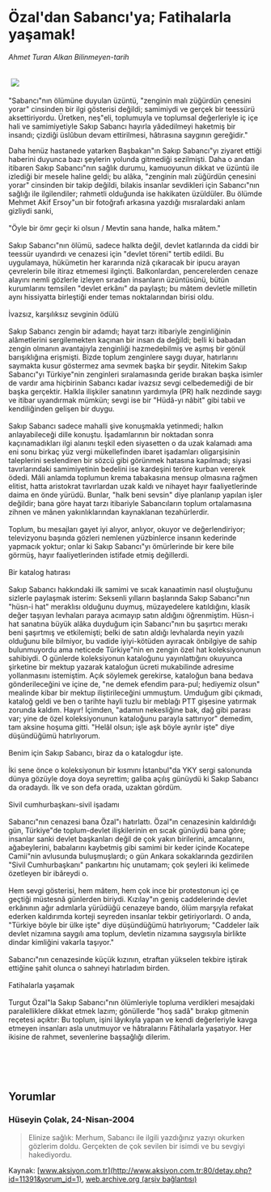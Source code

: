 # Özal'dan Sabancı'ya; Fatihalarla yaşamak!

*Ahmet Turan Alkan Bilinmeyen-tarih*

<div>
 <font>
  <img border="0" height="1" src="/web/20050116193801im_/http://www.aksiyon.com.tr/images/blank.gif"/>
 </font>
 <font class="content">
  <p>
   <img border="0" hspace="5" src="http://web.archive.org/web/20050116193801im_/http://www.aksiyon.com.tr/resim/489/22.jpg" vspace="5"/>
  </p>
 </font>
 <font class="content">
  "Sabancı"nın ölümüne duyulan üzüntü, "zenginin malı züğürdün çenesini yorar" cinsinden bir ilgi gösterisi değildi; samimiydi ve gerçek bir teessürü aksettiriyordu. Üretken, neş"eli, toplumuyla ve toplumsal değerleriyle iç içe hali ve samimiyetiyle Sakıp Sabancı hayırla yâdedilmeyi haketmiş bir insandı; çizdiği üslûbun devam ettirilmesi, hâtırasına saygının gereğidir."
 </font>
 <br/>
 <p>
  <font class="content">
   Daha henüz hastanede yatarken Başbakan"ın Sakıp Sabancı"yı ziyaret ettiği haberini duyunca bazı şeylerin yolunda gitmediği sezilmişti. Daha o andan itibaren Sakıp Sabancı"nın sağlık durumu, kamuoyunun dikkat ve üzüntü ile izlediği bir mesele haline geldi; bu alâka, "zenginin malı züğürdün çenesini yorar" cinsinden bir takip değildi, bilakis insanlar sevdikleri için Sabancı"nın sağlığı ile ilgilendiler; rahmetli olduğunda ise hakikaten üzüldüler. Bu ölümde Mehmet Akif Ersoy"un bir fotoğrafı arkasına yazdığı mısralardaki anlam gizliydi sanki,
   <br>
    <br>
     "Öyle bir ömr geçir ki olsun / Mevtin sana hande, halka mâtem."
     <br>
      <br>
       Sakıp Sabancı"nın ölümü, sadece halkta değil, devlet katlarında da ciddi bir teessür uyandırdı ve cenazesi için "devlet töreni" tertib edildi. Bu uygulamaya, hükümetin her kararında nizâ çıkaracak bir ipucu arayan çevrelerin bile itiraz etmemesi ilginçti. Balkonlardan, pencerelerden cenaze alayını nemli gözlerle izleyen sıradan insanların üzüntüsünü, bütün kurumlarını temsilen "devlet erkânı" da paylaştı; bu mâtem devletle milletin aynı hissiyatta birleştiği ender temas noktalarından birisi oldu.
       <br/>
       <br/>
       İvazsız, karşılıksız sevginin ödülü
       <br/>
       <br/>
       Sakıp Sabancı zengin bir adamdı; hayat tarzı itibariyle zenginliğinin alâmetlerini sergilemekten kaçınan bir insan da değildi; belli ki babadan zengin olmanın avantajıyla zenginliği hazmedebilmiş ve aşmış bir gönül barışıklığına erişmişti. Bizde toplum zenginlere saygı duyar, hatırlarını saymakta kusur göstermez ama sevmek başka bir şeydir. Nitekim Sakıp Sabancı"yı Türkiye"nin zenginleri sıralamasında geride bırakan başka isimler de vardır ama hiçbirinin Sabancı kadar ivazsız sevgi celbedemediği de bir başka gerçektir. Halkla ilişkiler sanatının yardımıyla (PR) halk nezdinde saygı ve itibar uyandırmak mümkün; sevgi ise bir "Hüdâ-yı nâbit" gibi tabii ve kendiliğinden gelişen bir duygu.
       <br/>
       <br/>
       Sakıp Sabancı sadece mahalli şive konuşmakla yetinmedi; halkın anlayabileceği dille konuştu. İşadamlarının bir noktadan sonra kaçınamadıkları ilgi alanını teşkil eden siyasetten o da uzak kalamadı ama eni sonu birkaç yüz vergi mükellefinden ibaret işadamları oligarşisinin taleplerini seslendiren bir sözcü gibi görünmek hatasına kapılmadı; siyasi tavırlarındaki samimiyetinin bedelini ise kardeşini teröre kurban vererek ödedi. Mâli anlamda toplumun krema tabakasına mensup olmasına rağmen elitist, hatta aristokrat tavırlardan uzak kaldı ve nihayet hayır faaliyetlerinde daima en önde yürüdü. Bunlar, "halk beni sevsin" diye planlanıp yapılan işler değildir; bana göre hayat tarzı itibariyle Sabancıların toplum ortalamasına zihnen ve mânen yakınlıklarından kaynaklanan tezahürlerdir.
       <br/>
       <br/>
       Toplum, bu mesajları gayet iyi alıyor, anlıyor, okuyor ve değerlendiriyor; televizyonu başında gözleri nemlenen yüzbinlerce insanın kederinde yapmacık yoktur; onlar ki Sakıp Sabancı"yı ömürlerinde bir kere bile görmüş, hayır faaliyetlerinden istifade etmiş değillerdi.
       <br/>
       <br/>
       Bir katalog hatırası
       <br/>
       <br/>
       Sakıp Sabancı hakkındaki ilk samimi ve sıcak kanaatimin nasıl oluştuğunu sizlerle paylaşmak isterim: Seksenli yılların başlarında Sakıp Sabancı"nın "hüsn-i hat" meraklısı olduğunu duymuş, müzayedelere katıldığını, klasik değer taşıyan levhaları paraya acımayıp satın aldığını öğrenmiştim. Hüsn-i hat sanatına büyük alâka duyduğum için Sabancı"nın bu şaşırtıcı merakı beni şaşırtmış ve etkilemişti; belki de satın aldığı levhalarda neyin yazılı olduğunu bile bilmiyor, bu vadide iyiyi-kötüden ayıracak önbilgiye de sahip bulunmuyordu ama neticede Türkiye"nin en zengin özel hat koleksiyonunun sahibiydi. O günlerde koleksiyonun kataloğunu yayınlattığını okuyunca şirketine bir mektup yazarak kataloğun ücreti mukabilinde adresime yollanmasını istemiştim. Açık söylemek gerekirse, kataloğun bana bedava gönderileceğini ve içine de, "ne demek efendim para-pul; hediyemiz olsun" mealinde kibar bir mektup iliştirileceğini ummuştum. Umduğum gibi çıkmadı, kataloğ geldi ve ben o tarihte hayli tuzlu bir meblağı PTT gişesine yatırmak zorunda kaldım. Hayır! İçimden, "adamın nekesliğine bak, dağ gibi parası var; yine de özel koleksiyonunun kataloğunu parayla sattırıyor" demedim, tam aksine hoşuma gitti. "Helâl olsun; işle aşk böyle ayrılır işte" diye düşündüğümü hatırlıyorum.
       <br/>
       <br/>
       Benim için Sakıp Sabancı, biraz da o katalogdur işte.
       <br/>
       <br/>
       İki sene önce o koleksiyonun bir kısmını İstanbul"da YKY sergi salonunda dünya gözüyle doya doya seyrettim; galiba açılış günüydü ki Sakıp Sabancı da oradaydı. İlk ve son defa orada, uzaktan gördüm.
       <br/>
       <br/>
       Sivil cumhurbaşkanı-sivil işadamı
       <br/>
       <br/>
       Sabancı"nın cenazesi bana Özal"ı hatırlattı. Özal"ın cenazesinin kaldırıldığı gün, Türkiye"de toplum-devlet ilişkilerinin en sıcak günüydü bana göre; insanlar sanki devlet başkanları değil de çok yakın birilerini, amcalarını, ağabeylerini, babalarını kaybetmiş gibi samimi bir keder içinde Kocatepe Camii"nin avlusunda buluşmuşlardı; o gün Ankara sokaklarında gezdirilen "Sivil Cumhurbaşkanı" pankartını hiç unutamam; çok şeyleri iki kelimede özetleyen bir ibâreydi o.
       <br/>
       <br/>
       Hem sevgi gösterisi, hem mâtem, hem çok ince bir protestonun içi çe geçtiği müstesnâ günlerden biriydi. Kızılay"ın geniş caddelerinde devlet erkânının ağır adımlarla yürüdüğü cenazeye bando, ölüm marşıyla refakat ederken kaldırımda korteji seyreden insanlar tekbir getiriyorlardı. O anda, "Türkiye böyle bir ülke işte" diye düşündüğümü hatırlıyorum; "Caddeler laik devlet nizamına saygılı ama toplum, devletin nizamına saygısıyla birlikte dindar kimliğini vakarla taşıyor."
       <br/>
       <br/>
       Sabancı"nın cenazesinde küçük kızının, etraftan yükselen tekbire iştirak ettiğine şahit olunca o sahneyi hatırladım birden.
       <br/>
       <br/>
       Fatihalarla yaşamak
       <br/>
       <br/>
       Turgut Özal"la Sakıp Sabancı"nın ölümleriyle topluma verdikleri mesajdaki paralelliklere dikkat etmek lazım; gönüllerde "hoş sadâ" bırakıp gitmenin reçetesi açıktır: Bu toplum, işini lâyıkıyla yapan ve kendi değerleriyle kavga etmeyen insanları asla unutmuyor ve hâtıralarını Fâtihalarla yaşatıyor. Her ikisine de rahmet, sevenlerine başsağlığı dilerim.
       <br/>
      </br>
     </br>
    </br>
   </br>
  </font>
 </p>
</div>


## Yorumlar

### Hüseyin Çolak, 24-Nisan-2004
> Elinize sağlık: 
> Merhum, Sabancı ile ilgili yazdığınız yazıyı okurken gözlerim doldu. Gerçekten de çok sevilen bir isimdi ve bu sevgiyi hakediyordu.

Kaynak: [www.aksiyon.com.tr](http://www.aksiyon.com.tr:80/detay.php?id=11391&yorum_id=1), [web.archive.org (arşiv bağlantısı)](http://web.archive.org/web/20050116193801/http://www.aksiyon.com.tr:80/detay.php?id=11391&yorum_id=1)
